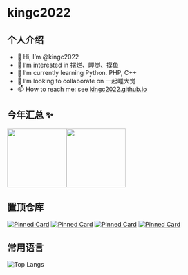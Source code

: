 # **kingc2022**

## 个人介绍

- 👋 Hi, I’m @kingc2022
- 👀 I’m interested in 摆烂、睡觉、摸鱼
- 🌱 I’m currently learning Python. PHP, C++
- 💞️ I’m looking to collaborate on 一起睡大觉
- 📫 How to reach me: see [kingc2022.github.io](https://kingc2022.github.io)

## 今年汇总 ✨

<img align="" height="137px" src="https://github-readme-stats.vercel.app/api?username=kingc2022&hide_title=true&hide_border=true&show_icons=true&include_all_commits=true&line_height=21&bg_color=0,EC6C6C,FFD479,FFFC79,73FA79&theme=graywhite&locale=cn" /><img align="" height="137px" src="https://github-readme-stats.vercel.app/api/top-langs/?username=kingc2022&hide_title=true&hide_border=true&layout=compact&bg_color=0,73FA79,73FDFF,D783FF&theme=graywhite&locale=cn" />

## 置顶仓库

[![Pinned Card](https://github-readme-stats.vercel.app/api/pin/?username=kingc2022&repo=kingc2022.github.io&show_owner=true)](https://github.com/kingc2022/kingc2022.github.io)
[![Pinned Card](https://github-readme-stats.vercel.app/api/pin/?username=kingc2022&repo=guess&show_owner=true)](https://github.com/kingc2022/guess)
[![Pinned Card](https://github-readme-stats.vercel.app/api/pin/?username=kingc2022&repo=blackboard&show_owner=true)](https://github.com/kingc2022/blackboard)
[![Pinned Card](https://github-readme-stats.vercel.app/api/pin/?username=kingc2022&repo=markdown-guide&show_owner=true)](https://github.com/kingc2022/markdown-guide)

## 常用语言

![Top Langs](https://github-readme-stats.vercel.app/api/top-langs/?username=kingc2022)

